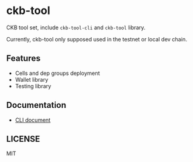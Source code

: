 # ckb-tool

CKB tool set, include `ckb-tool-cli` and `ckb-tool` library.

Currently, ckb-tool only supposed used in the testnet or local dev chain.

## Features

* Cells and dep groups deployment
* Wallet library
* Testing library

## Documentation

* [CLI document](https://github.com/jjyr/ckb-tool/blob/master/cli/README.md)

## LICENSE

MIT
